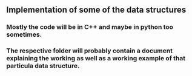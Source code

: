 ## Implementation of some of the data structures

### Mostly the code will be in C++ and maybe in python too sometimes.

### The respective folder will probably contain a document explaining the working as well as a working example  of that particula data structure.
